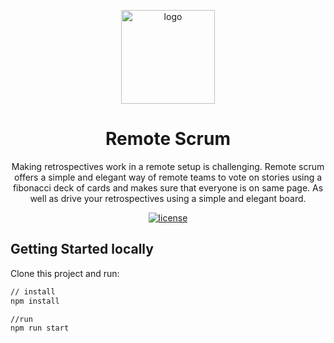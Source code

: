 <p align="center">
  <a href="https://remotescrum.com/" rel="noopener" target="_blank"><img width="150" src="https://remotescrum.com/logo.png" alt="logo"></a></p>
</p>

<h1 align="center">Remote Scrum</h1>

<div align="center">

Making retrospectives work in a remote setup is challenging. Remote scrum offers a simple and elegant way of remote teams to vote on stories using a fibonacci deck of cards and makes sure that everyone is on same page. As well as drive your retrospectives using a simple and elegant board.

[![license](https://img.shields.io/badge/license-MIT-blue.svg)](https://github.com/fadamakis/remotescrum/blob/master/LICENSE)

</div>

## Getting Started locally

Clone this project and run:

```sh
// install
npm install

//run
npm run start
```
